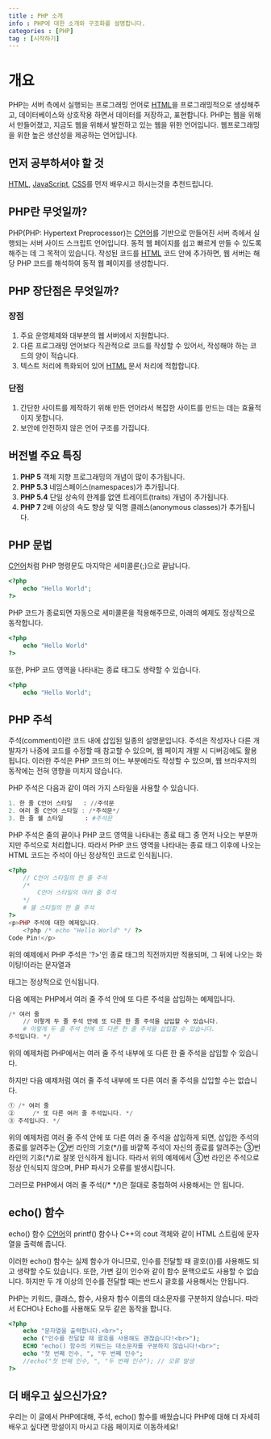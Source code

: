 ```yaml
---
title : PHP 소개
info : PHP에 대한 소개와 구조화를 설명합니다.
categories : [PHP]
tag : [시작하기]
---
```


# 개요
PHP는 서버 측에서 실행되는 프로그래밍 언어로 [HTML](https://developer.wade.pw/category/html)을 프로그래밍적으로 생성해주고, 데이터베이스와 상호작용 하면서 데이터를 저장하고, 표현합니다. PHP는 웹을 위해서 만들어졌고, 지금도 웹을 위해서 발전하고 있는 웹을 위한 언어입니다. 웹프로그래밍을 위한 높은 생산성을 제공하는 언어입니다.


## 먼저 공부하셔야 할 것
[HTML](https://developer.wade.pw/category/html), [JavaScript](https://developer.wade.pw/category/javascript), [CSS](https://developer.wade.pw/category/css)를 먼저 배우시고 하시는것을 추천드립니다. 


## PHP란 무엇일까?
PHP(PHP: Hypertext Preprocessor)는 [C언어](https://developer.wade.pw/category/c)를 기반으로 만들어진 서버 측에서 실행되는 서버 사이드 스크립트 언어입니다.
동적 웹 페이지를 쉽고 빠르게 만들 수 있도록 해주는 데 그 목적이 있습니다.
작성된 코드를 [HTML](https://developer.wade.pw/category/html) 코드 안에 추가하면, 웹 서버는 해당 PHP 코드를 해석하여 동적 웹 페이지를 생성합니다.

## PHP 장단점은 무엇일까?

### 장점
1. 주요 운영체제와 대부분의 웹 서버에서 지원합니다.
2. 다른 프로그래밍 언어보다 직관적으로 코드를 작성할 수 있어서, 작성해야 하는 코드의 양이 적습니다.
3. 텍스트 처리에 특화되어 있어 [HTML](https://developer.wade.pw/category/html) 문서 처리에 적합합니다.

### 단점
1. 간단한 사이트를 제작하기 위해 만든 언어라서 복잡한 사이트를 만드는 데는 효율적이지 못합니다.
2. 보안에 안전하지 않은 언어 구조를 가집니다.

## 버전별 주요 특징
1. **PHP 5** 객체 지향 프로그래밍의 개념이 많이 추가됩니다.
2. **PHP 5.3** 네임스페이스(namespaces)가 추가됩니다.
3. **PHP 5.4** 단일 상속의 한계를 없앤 트레이트(traits) 개념이 추가됩니다.
4. **PHP 7** 2배 이상의 속도 향상 및 익명 클래스(anonymous classes)가 추가됩니다.

## PHP 문법
[C언어](https://developer.wade.pw/category/c)처럼 PHP 명령문도 마지막은 세미콜론(;)으로 끝납니다.
```php
<?php
    echo "Hello World";
?>
```
PHP 코드가 종료되면 자동으로 세미콜론을 적용해주므로, 아래의 예제도 정상적으로 동작합니다.
```php
<?php
    echo "Hello World"
?>
```
또한, PHP 코드 영역을 나타내는 종료 태그도 생략할 수 있습니다.
```php
<?php
    echo "Hello World";
```


## PHP 주석
주석(comment)이란 코드 내에 삽입된 일종의 설명문입니다.
주석은 작성자나 다른 개발자가 나중에 코드를 수정할 때 참고할 수 있으며, 웹 페이지 개발 시 디버깅에도 활용됩니다.
이러한 주석은 PHP 코드의 어느 부분에라도 작성할 수 있으며, 웹 브라우저의 동작에는 전혀 영향을 미치지 않습니다.


PHP 주석은 다음과 같이 여러 가지 스타일을 사용할 수 있습니다.
```ex
1. 한 줄 C언어 스타일   : //주석문
2. 여러 줄 C언어 스타일 : /*주석문*/
3. 한 줄 쉘 스타일      : #주석문
```

PHP 주석은 줄의 끝이나 PHP 코드 영역을 나타내는 종료 태그 중 먼저 나오는 부분까지만 주석으로 처리합니다.
따라서 PHP 코드 영역을 나타내는 종료 태그 이후에 나오는 HTML 코드는 주석이 아닌 정상적인 코드로 인식됩니다.
```php
<?php
    // C언어 스타일의 한 줄 주석
    /*
        C언어 스타일의 여러 줄 주석
    */
    # 쉘 스타일의 한 줄 주석
?>
<p>PHP 주석에 대한 예제입니다.
    <?php /* echo "Hello World" */ ?>
Code Pin!</p>
```
위의 예제에서 PHP 주석은 '?>'인 종료 태그의 직전까지만 적용되며, 그 뒤에 나오는 화이팅!이라는 문자열과 </p> 태그는 정상적으로 인식됩니다.

 
다음 예제는 PHP에서 여러 줄 주석 안에 또 다른 주석을 삽입하는 예제입니다.
```ex
/* 여러 줄
    // 이렇게 두 줄 주석 안에 또 다른 한 줄 주석을 삽입할 수 있습니다.
    # 이렇게 두 줄 주석 안에 또 다른 한 줄 주석을 삽입할 수 있습니다.
주석입니다. */
```
위의 예제처럼 PHP에서는 여러 줄 주석 내부에 또 다른 한 줄 주석을 삽입할 수 있습니다.
 

하지만 다음 예제처럼 여러 줄 주석 내부에 또 다른 여러 줄 주석을 삽입할 수는 없습니다.
```ex
① /* 여러 줄
②     /* 또 다른 여러 줄 주석입니다. */
③ 주석입니다. */
```
위의 예제처럼 여러 줄 주석 안에 또 다른 여러 줄 주석을 삽입하게 되면, 삽입한 주석의 종료를 알려주는 ②번 라인의 기호(*/)를 바깥쪽 주석이 자신의 종료를 알려주는 ③번 라인의 기호(\*/)로 잘못 인식하게 됩니다.
따라서 위의 예제에서 ③번 라인은 주석으로 정상 인식되지 않으며, PHP 파서가 오류를 발생시킵니다.

그러므로 PHP에서 여러 줄 주석(/* */)은 절대로 중첩하여 사용해서는 안 됩니다.


## echo() 함수
echo() 함수 [C언어](https://developer.wade.pw/category/c)의 printf() 함수나 C++의 cout 객체와 같이 HTML 스트림에 문자열을 출력해 줍니다.

이러한 echo() 함수는 실제 함수가 아니므로, 인수를 전달할 때 괄호(())를 사용해도 되고 생략할 수도 있습니다.
또한, 가변 길이 인수와 같이 함수 문맥으로도 사용할 수 없습니다.
하지만 두 개 이상의 인수를 전달할 때는 반드시 괄호를 사용해서는 안됩니다.

PHP는 키워드, 클래스, 함수, 사용자 함수 이름의 대소문자를 구분하지 않습니다.
따라서 ECHO나 Echo를 사용해도 모두 같은 동작을 합니다.
```php
<?php
    echo "문자열을 출력합니다.<br>";
    echo ("인수를 전달할 때 괄호를 사용해도 괜찮습니다!<br>");
    ECHO "echo() 함수의 키워드는 대소문자를 구분하지 않습니다!<br>";
    echo "첫 번째 인수, ", "두 번째 인수";
    //echo("첫 번째 인수, ", "두 번째 인수"); // 오류 발생
?>
```

## 더 배우고 싶으신가요?
우리는 이 글에서 PHP에대해, 주석, echo() 함수를 배웠습니다 PHP에 대해 더 자세히 배우고 싶다면 망설이지 마시고 다음 페이지로 이동하세요!